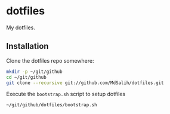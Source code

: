 # dotfiles

My dotfiles.

## Installation

Clone the dotfiles repo somewhere:
```bash
mkdir -p ~/git/github
cd ~/git/github
git clone --recursive git://github.com/MdSalih/dotfiles.git
```

Execute the `bootstrap.sh` script to setup dotfiles
```bash
~/git/github/dotfiles/bootstrap.sh
```
